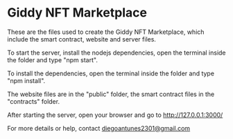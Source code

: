 # Giddy NFT Marketplace

These are the files used to create the Giddy NFT Marketplace, which include the smart contract, website and server files.

To start the server, install the nodejs dependencies, open the terminal inside the folder and type "npm start".

To install the dependencies, open the terminal inside the folder and type "npm install".

The website files are in the "public" folder, the smart contract files in the "contracts" folder.

After starting the server, open your browser and go to http://127.0.0.1:3000/


For more details or help, contact <diegoantunes2301@gmail.com>